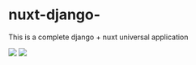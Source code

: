 # nuxt-django-
This is a complete django + nuxt universal application

![](https://avatars3.githubusercontent.com/u/23360933?s=280&v=4) 
![](https://encrypted-tbn0.gstatic.com/images?q=tbn%3AANd9GcQ1Fk9cc1lsMVh5PgWBg9oEE8p-5cWHFlXcsYsHAGhJ3DVkyi_Y&usqp=CAU) 


